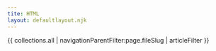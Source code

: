 ```yaml
---
tite: HTML
layout: defaultlayout.njk
---
```

{{ collections.all | navigationParentFilter:page.fileSlug | articleFilter }}
